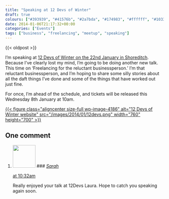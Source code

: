 ```yaml
---
title: "Speaking at 12 Devs of Winter"
draft: true
colours: ["#393939", "#41576b", "#2a7bda", "#174983", "#ffffff", "#10335b", "#e1e1e1"]
date: 2014-01-06T21:17:32+00:00
categories: ["Events"]
tags: ["business", "freelancing", "meetup", "speaking"]
---
```


{{< oldpost >}}

I’m speaking at [12 Devs of Winter on the 22nd January in Shoreditch](http://12devs.co.uk/events/12-devs-of-winter-2014/). Because I’ve clearly lost my mind, I’m going to be doing another new talk. This time on ‘Freelancing for the reluctant businessperson.’ I’m that reluctant businessperson, and I’m hoping to share some silly stories about all the daft things I’ve done and some of the things that have worked out just fine.

For once, I’m ahead of the schedule, and tickets will be released this Wednesday 8th January at 10am.

[{{< figure class="aligncenter size-full wp-image-4186" alt="12 Devs of Winter website" src="/images/2014/01/12devs.png" width="760" height="700" >}}](http://12devs.co.uk/events/12-devs-of-winter-2014/)

## One comment

<ol class="commentlist">
	<li class="comment even thread-even depth-1" id="li-comment-8883">
			<div class="comment-author vcard">
			<img alt='' src='https://secure.gravatar.com/avatar/dda5af3d4dab972a2611af8d3f9ee8a4?s=72&amp;d=mm&amp;r=g' srcset='https://secure.gravatar.com/avatar/dda5af3d4dab972a2611af8d3f9ee8a4?s=144&amp;d=mm&amp;r=g 2x' class='avatar avatar-72 photo' height='72' width='72' />
### <cite class="fn"><a href='http://www.sarahevansdesign.co.uk' rel='external nofollow' class='url'>Sarah</a></cite>
		</div>
		<aside class="comment-meta commentmetadata"><p><a href="#comment-8883"><time datetime="2014-01-25T10:32:01+00:00" pubdate class="published">
		 at <span class="hours">10:32am</span></time></a></p>
	</aside>
	<div class="comment-entry">
		Really enjoyed your talk at 12Devs Laura. Hope to catch you speaking again soon.
	</div>
</li>
</ol>
